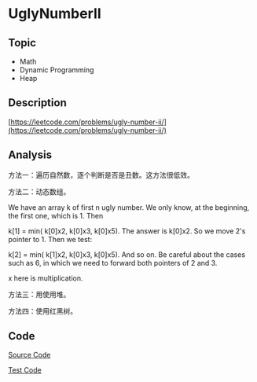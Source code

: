 # UglyNumberII

## Topic

- Math
- Dynamic Programming
- Heap

## Description

[https://leetcode.com/problems/ugly-number-ii/](https://leetcode.com/problems/ugly-number-ii/)


## Analysis

方法一：遍历自然数，逐个判断是否是丑数。这方法很低效。

方法二：动态数组。

We have an array k of first n ugly number. We only know, at the beginning, the first one, which is 1. Then

k[1] = min( k[0]x2, k[0]x3, k[0]x5). The answer is k[0]x2. So we move 2's pointer to 1. Then we test:

k[2] = min( k[1]x2, k[0]x3, k[0]x5). And so on. Be careful about the cases such as 6, in which we need to forward both pointers of 2 and 3.

x here is multiplication.

方法三：用使用堆。

方法四：使用红黑树。

## Code

[Source Code](../../src/main/java/com/lun/medium/UglyNumberII.java)

[Test Code](../../src/test/java/com/lun/medium/UglyNumberIITest.java)

